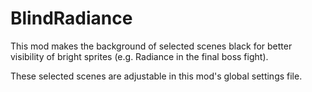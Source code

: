 # BlindRadiance

This mod makes the background of selected scenes black for better visibility of bright sprites (e.g. Radiance in the final boss fight).

These selected scenes are adjustable in this mod's global settings file.
